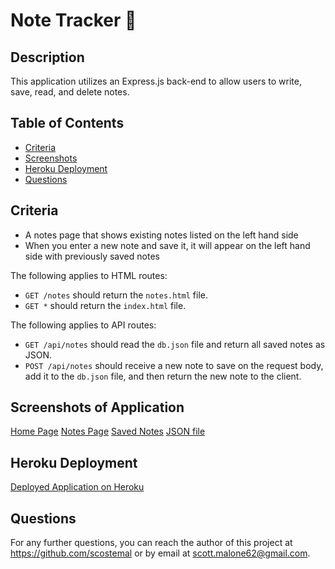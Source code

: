 # Note Tracker 📝

## Description

This application utilizes an Express.js back-end to allow users to write, save, read, and delete notes.

## Table of Contents
  * [Criteria](#criteria)
  * [Screenshots](#screenshots-of-application)
  * [Heroku Deployment](#heroku-deployment)
  * [Questions](#questions)

## Criteria

  * A notes page that shows existing notes listed on the left hand side
  * When you enter a new note and save it, it will appear on the left hand side with previously saved notes

The following applies to HTML routes:
  * `GET /notes` should return the `notes.html` file.
  * `GET *` should return the `index.html` file.

The following applies to API routes:
  * `GET /api/notes` should read the `db.json` file and return all saved notes as JSON.
  * `POST /api/notes` should receive a new note to save on the request body, add it to the `db.json` file, and then return the new note to the client.

## Screenshots of Application

[Home Page](./public/assets/images/index-page.png)
[Notes Page](./public/assets/images/notes-page.png)
[Saved Notes](./public/assets/images/2-saved-notes.png)
[JSON file](./public/assets/images/db-json-file.png)

## Heroku Deployment

[Deployed Application on Heroku]()

## Questions

For any further questions, you can reach the author of this project at https://github.com/scostemal or by email at scott.malone62@gmail.com.